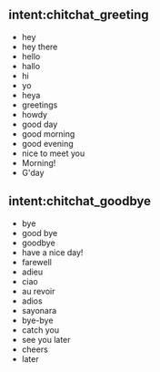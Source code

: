 <!-- Chitchat -->

## intent:chitchat_greeting
- hey
- hey there
- hello
- hallo
- hi
- yo
- heya
- greetings
- howdy
- good day
- good morning
- good evening
- nice to meet you
- Morning!
- G'day

## intent:chitchat_goodbye
- bye
- good bye
- goodbye 
- have a nice day! 
- farewell
- adieu
- ciao 
- au revoir
- adios
- sayonara
- bye-bye
- catch you 
- see you later
- cheers
- later